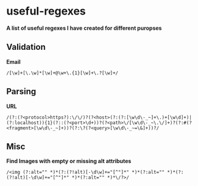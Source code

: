 # useful-regexes

**A list of useful regexes I have created for different puropses**

## Validation

**Email**

`/[\w]+[\.\w]*[\w]+@\w+\.{1}[\w]+\.?[\w]+/`

## Parsing

**URL**

`/(?:(?<protocol>https?):\/\/)?(?<host>(?:(?:[\w\d\-_~]+\.)+[\w\d]+)|(?:localhost)){1}(?::(?<port>\d+))?(?<path>\/[\w\d\-_~\.\/]+)?(?:#(?<fragment>[\w\d\-_~]+))?(?:\?(?<query>[\w\d\-_~=\&]+))?/`

## Misc

**Find Images with empty or missing alt attributes**

`/<img (?:alt="" *)*(?:(?!alt)[-\d\w]+="[^"]*" *)*(?:alt="" *)*(?:(?!alt)[-\d\w]+="[^"]*" *)*(?:alt="" *)*\/?>/`
